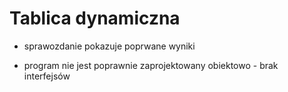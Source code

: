 # Tablica dynamiczna

+ sprawozdanie pokazuje poprwane wyniki
- program nie jest poprawnie zaprojektowany obiektowo - brak interfejsów

